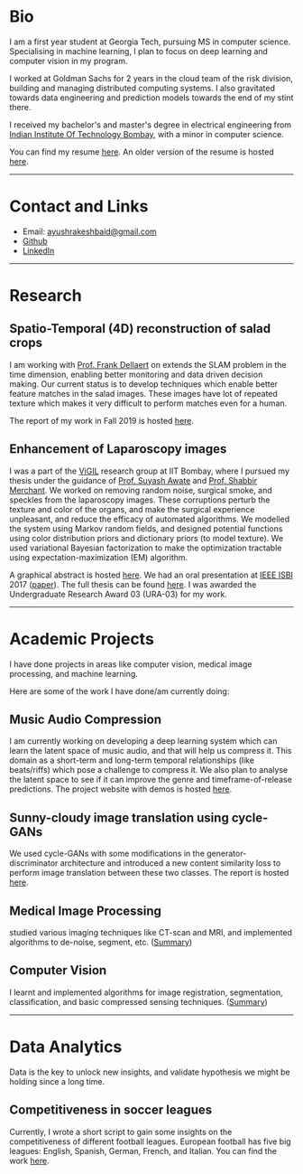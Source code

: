 # Bio

I am a first year student at Georgia Tech, pursuing MS in computer science. Specialising in machine learning, I plan to focus on deep learning and computer vision in my program.

I worked at Goldman Sachs for 2 years in the cloud team of the risk division, building and managing distributed computing systems. I also gravitated towards data engineering and prediction models towards the end of my stint there.

I received my bachelor's and master's degree in electrical engineering from [Indian Institute Of Technology Bombay](https://www.iitb.ac.in/), with a minor in computer science.

You can find my resume [here](https://gtvault-my.sharepoint.com/:b:/g/personal/abaid9_gatech_edu/ER1MfPjk48JJnJHMbtemtGgBIkeOx69g9QuA9vl6L1nojg?e=BjYBfW). An older version of the resume is hosted [here](https://ayushbaid.github.io/resume/cv_long.pdf).

<hr>

# Contact and Links

* Email: [ayushrakeshbaid@gmail.com](mailto:ayushrakeshbaid@gmail.com)
* [Github](https://github.com/ayushbaid)
* [LinkedIn](https://linkedin.com/in/ayushrb)

<hr>

# Research

## Spatio-Temporal (4D) reconstruction of salad crops

I am working with [Prof. Frank Dellaert](https://www.cc.gatech.edu/~dellaert/FrankDellaert/Frank_Dellaert/Frank_Dellaert.html) on extends the SLAM problem in the time dimension, enabling better monitoring and data driven decision making.  Our current status is to develop techniques which enable better feature matches in the salad images. These images have lot of repeated texture which makes it very difficult to perform matches even for a human.

The report of my work in Fall 2019 is hosted [here](./reports/SP_fall19_report.pdf).


## Enhancement of Laparoscopy images

I was a part of the [ViGIL](https://www.cse.iitb.ac.in/graphics/doku.php?id=start) research group at IIT Bombay, where I pursued my thesis under the guidance of  [Prof. Suyash Awate](https://www.cse.iitb.ac.in/~suyash/) and [Prof. Shabbir Merchant](https://www.ee.iitb.ac.in/wiki/faculty/merchant/). We worked on removing random noise, surgical smoke, and speckles from the laparoscopy images. These corruptions perturb the texture and color of the organs, and make the surgical experience unpleasant, and reduce the efficacy of automated algorithms. We modelled the system using Markov random fields, and designed potential functions using color distribution priors and dictionary priors (to model texture). We used variational Bayesian factorization to make the optimization tractable using expectation-maximization (EM) algorithm. 

A graphical abstract is hosted [here](./iitb_thesis/Graphical_abstract.pdf). We had an oral presentation at [IEEE ISBI](https://biomedicalimaging.org/2019/) 2017 ([paper](https://ieeexplore.ieee.org/abstract/document/7950623)). The full thesis can be found [here](./iitb_thesis/thesis.pdf). I was awarded the Undergraduate Research Award 03 (URA-03) for my work.

<hr>

# Academic Projects

I have done projects in areas like computer vision, medical image processing, and machine learning.

Here are some of the work I have done/am currently doing:
## Music Audio Compression

 I am currently working on developing a deep learning system which can learn the latent space of music audio, and that will help us compress it. This domain as a short-term and long-term temporal relationships (like beats/riffs) which pose a challenge to compress it. We also plan to analyse the latent space to see if it can improve the genre and timeframe-of-release predictions. The project website with demos is hosted [here](https://pgrady3.github.io/music-compression-web/).

## Sunny-cloudy image translation using cycle-GANs

 We used cycle-GANs with some modifications in the generator-discriminator architecture and introduced a new content similarity loss to perform image translation between these two classes. The report is hosted [here](./reports/cycle-gans.pdf). 

## Medical Image Processing

 studied various imaging techniques like CT-scan and MRI, and implemented algorithms to de-noise, segment, etc. ([Summary](https://ayushbaid.github.io/mip_iitb/))

## Computer Vision

I learnt and implemented algorithms for image registration, segmentation, classification, and basic compressed sensing techniques. ([Summary](https://ayushbaid.github.io/cv_iitb/))

<hr>

# Data Analytics

Data is the key to unlock new insights, and validate hypothesis we might be holding since a long time.

## Competitiveness in soccer leagues

Currently, I wrote a short script to gain some insights on the competitiveness of different football leagues.  European football has five big leagues: English, Spanish, German, French, and Italian. You can find the work [here](https://ayushbaid.github.io/football_stats).
